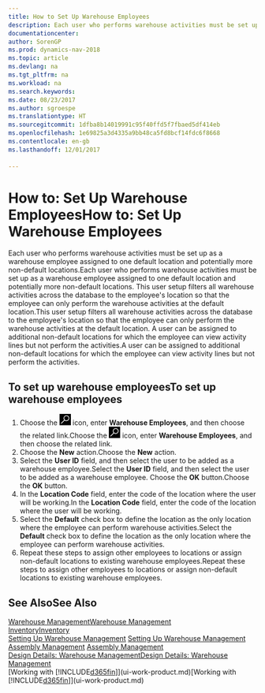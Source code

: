 ```yaml
---
title: How to Set Up Warehouse Employees
description: Each user who performs warehouse activities must be set up as a warehouse employee assigned to one default location and potentially more non-default locations.
documentationcenter: 
author: SorenGP
ms.prod: dynamics-nav-2018
ms.topic: article
ms.devlang: na
ms.tgt_pltfrm: na
ms.workload: na
ms.search.keywords: 
ms.date: 08/23/2017
ms.author: sgroespe
ms.translationtype: HT
ms.sourcegitcommit: 1dfba8b14019991c95f40ffd5f7fbaed5df414eb
ms.openlocfilehash: 1e69825a3d4335a9bb48ca5fd8bcf14fdc6f8668
ms.contentlocale: en-gb
ms.lasthandoff: 12/01/2017

---
```

# <a name="how-to-set-up-warehouse-employees"></a><span data-ttu-id="73b82-103">How to: Set Up Warehouse Employees</span><span class="sxs-lookup"><span data-stu-id="73b82-103">How to: Set Up Warehouse Employees</span></span>
<span data-ttu-id="73b82-104">Each user who performs warehouse activities must be set up as a warehouse employee assigned to one default location and potentially more non-default locations.</span><span class="sxs-lookup"><span data-stu-id="73b82-104">Each user who performs warehouse activities must be set up as a warehouse employee assigned to one default location and potentially more non-default locations.</span></span> <span data-ttu-id="73b82-105">This user setup filters all warehouse activities across the database to the employee's location so that the employee can only perform the warehouse activities at the default location.</span><span class="sxs-lookup"><span data-stu-id="73b82-105">This user setup filters all warehouse activities across the database to the employee's location so that the employee can only perform the warehouse activities at the default location.</span></span> <span data-ttu-id="73b82-106">A user can be assigned to additional non-default locations for which the employee can view activity lines but not perform the activities.</span><span class="sxs-lookup"><span data-stu-id="73b82-106">A user can be assigned to additional non-default locations for which the employee can view activity lines but not perform the activities.</span></span>

## <a name="to-set-up-warehouse-employees"></a><span data-ttu-id="73b82-107">To set up warehouse employees</span><span class="sxs-lookup"><span data-stu-id="73b82-107">To set up warehouse employees</span></span>  
1.  <span data-ttu-id="73b82-108">Choose the ![Search for Page or Report](media/ui-search/search_small.png "Search for Page or Report icon") icon, enter **Warehouse Employees**, and then choose the related link.</span><span class="sxs-lookup"><span data-stu-id="73b82-108">Choose the ![Search for Page or Report](media/ui-search/search_small.png "Search for Page or Report icon") icon, enter **Warehouse Employees**, and then choose the related link.</span></span>  
2. <span data-ttu-id="73b82-109">Choose the **New** action.</span><span class="sxs-lookup"><span data-stu-id="73b82-109">Choose the **New** action.</span></span>  
3. <span data-ttu-id="73b82-110">Select the **User ID** field, and then select the user to be added as a warehouse employee.</span><span class="sxs-lookup"><span data-stu-id="73b82-110">Select the **User ID** field, and then select the user to be added as a warehouse employee.</span></span> <span data-ttu-id="73b82-111">Choose the **OK** button.</span><span class="sxs-lookup"><span data-stu-id="73b82-111">Choose the **OK** button.</span></span>  
6.  <span data-ttu-id="73b82-112">In the **Location Code** field, enter the code of the location where the user will be working.</span><span class="sxs-lookup"><span data-stu-id="73b82-112">In the **Location Code** field, enter the code of the location where the user will be working.</span></span>  
7.  <span data-ttu-id="73b82-113">Select the **Default** check box to define the location as the only location where the employee can perform warehouse activities.</span><span class="sxs-lookup"><span data-stu-id="73b82-113">Select the **Default** check box to define the location as the only location where the employee can perform warehouse activities.</span></span>  
8.  <span data-ttu-id="73b82-114">Repeat these steps to assign other employees to locations or assign non-default locations to existing warehouse employees.</span><span class="sxs-lookup"><span data-stu-id="73b82-114">Repeat these steps to assign other employees to locations or assign non-default locations to existing warehouse employees.</span></span>  

## <a name="see-also"></a><span data-ttu-id="73b82-115">See Also</span><span class="sxs-lookup"><span data-stu-id="73b82-115">See Also</span></span>  
[<span data-ttu-id="73b82-116">Warehouse Management</span><span class="sxs-lookup"><span data-stu-id="73b82-116">Warehouse Management</span></span>](warehouse-manage-warehouse.md)  
[<span data-ttu-id="73b82-117">Inventory</span><span class="sxs-lookup"><span data-stu-id="73b82-117">Inventory</span></span>](inventory-manage-inventory.md)  
<span data-ttu-id="73b82-118">[Setting Up Warehouse Management](warehouse-setup-warehouse.md)   </span><span class="sxs-lookup"><span data-stu-id="73b82-118">[Setting Up Warehouse Management](warehouse-setup-warehouse.md)   </span></span>  
<span data-ttu-id="73b82-119">[Assembly Management](assembly-assemble-items.md)  </span><span class="sxs-lookup"><span data-stu-id="73b82-119">[Assembly Management](assembly-assemble-items.md)  </span></span>  
[<span data-ttu-id="73b82-120">Design Details: Warehouse Management</span><span class="sxs-lookup"><span data-stu-id="73b82-120">Design Details: Warehouse Management</span></span>](design-details-warehouse-management.md)  
<span data-ttu-id="73b82-121">[Working with [!INCLUDE[d365fin](includes/d365fin_md.md)]](ui-work-product.md)</span><span class="sxs-lookup"><span data-stu-id="73b82-121">[Working with [!INCLUDE[d365fin](includes/d365fin_md.md)]](ui-work-product.md)</span></span>  

